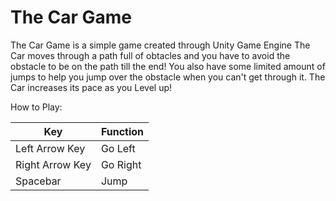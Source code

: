 # The Car Game
The Car Game is a simple game created through Unity Game Engine
The Car moves through a path full of obtacles and you have to avoid the obstacle to be on the path till the end!
You also have some limited amount of jumps to help you jump over the obstacle when you can't get through it.
The Car increases its pace as you Level up!

How to Play:

| Key | Function |
| --- | --- |
| Left Arrow Key | Go Left |
| Right Arrow Key | Go Right |
| Spacebar | Jump |
